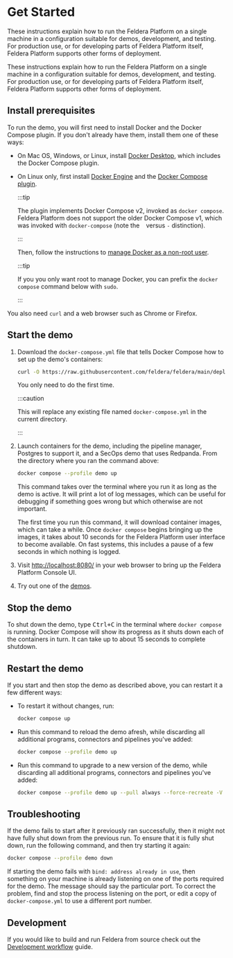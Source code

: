 # Get Started

These instructions explain how to run the Feldera Platform on a single machine
in a configuration suitable for demos, development, and testing.  For production
use, or for developing parts of Feldera Platform itself, Feldera Platform
supports other forms of deployment.

These instructions explain how to run the Feldera Platform on a single machine
in a configuration suitable for demos, development, and testing.  For production
use, or for developing parts of Feldera Platform itself, Feldera Platform
supports other forms of deployment.

## Install prerequisites

To run the demo, you will first need to install Docker and the Docker
Compose plugin.  If you don't already have them, install them one of
these ways:

* On Mac OS, Windows, or Linux, install [Docker Desktop][1], which
  includes the Docker Compose plugin.

* On Linux only, first install [Docker Engine][2] and the [Docker
  Compose plugin][3].

  :::tip

  The plugin implements Docker Compose v2, invoked as `docker
  compose`. Feldera Platform does not support the older Docker Compose v1,
  which was invoked with `docker-compose` (note the ` ` versus `-`
  distinction).

  :::

  Then, follow the instructions to [manage Docker as a non-root
  user][4].

  :::tip

  If you you only want root to manage Docker, you can prefix
  the `docker compose` command below with `sudo`.

  :::

You also need `curl` and a web browser such as Chrome or Firefox.

[1]: https://docs.docker.com/desktop/
[2]: https://docs.docker.com/engine/install/
[3]: https://docs.docker.com/compose/install/linux
[4]: https://docs.docker.com/engine/install/linux-postinstall/

## Start the demo

1. Download the `docker-compose.yml` file that tells Docker Compose
   how to set up the demo's containers:

   ```bash
   curl -O https://raw.githubusercontent.com/feldera/feldera/main/deploy/docker-compose.yml
   ```

   You only need to do the first time.

   :::caution

   This will replace any existing file named `docker-compose.yml` in
   the current directory.

   :::

2. Launch containers for the demo, including the pipeline manager,
   Postgres to support it, and a SecOps demo that uses Redpanda.  From
   the directory where you ran the command above:

   ```bash
   docker compose --profile demo up
   ```

   This command takes over the terminal where you run it as long as
   the demo is active.  It will print a lot of log messages,
   which can be useful for debugging if something goes wrong but which
   otherwise are not important.

   The first time you run this command, it will download container
   images, which can take a while.  Once `docker compose` begins
   bringing up the images, it takes about 10 seconds for the Feldera Platform user
   interface to become available.  On fast systems, this includes a
   pause of a few seconds in which nothing is logged.

3. Visit <http://localhost:8080/> in your web browser to bring up the
   Feldera Platform Console UI.

4. Try out one of the [demos](demo/).

## Stop the demo

To shut down the demo, type <kbd>Ctrl+C</kbd> in the terminal
where `docker compose` is running.  Docker Compose will show its
progress as it shuts down each of the containers in turn.  It can take
up to about 15 seconds to complete shutdown.

## Restart the demo

If you start and then stop the demo as described above, you can
restart it a few different ways:

* To restart it without changes, run:

   ```bash
   docker compose up
   ```

* Run this command to reload the demo afresh, while discarding all
  additional programs, connectors and pipelines you've added:

   ```bash
   docker compose --profile demo up
   ```

* Run this command to upgrade to a new version of the demo, while
  discarding all additional programs, connectors and pipelines you've
  added:

  ```bash
  docker compose --profile demo up --pull always --force-recreate -V
  ```

## Troubleshooting

If the demo fails to start after it previously ran successfully, then
it might not have fully shut down from the previous run.  To ensure
that it is fully shut down, run the following command, and then try
starting it again:

```bash
docker compose --profile demo down
```

If starting the demo fails with `bind: address already in use`, then
something on your machine is already listening on one of the ports
required for the demo.  The message should say the particular port.
To correct the problem, find and stop the process listening on the
port, or edit a copy of `docker-compose.yml` to use a different port
number.

## Development

If you would like to build and run Feldera from source check out the
[Development workflow](contributors/dev-flow) guide.
